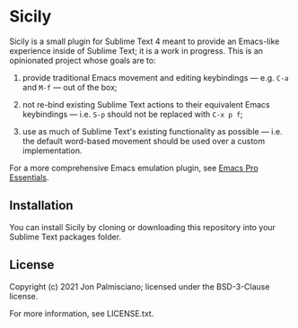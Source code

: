 # Sicily

Sicily is a small plugin for Sublime Text 4 meant to provide an Emacs-like
experience inside of Sublime Text; it is a work in progress. This is an
opinionated project whose goals are to:

1. provide traditional Emacs movement and editing keybindings &mdash; e.g. `C-a`
and `M-f` &mdash; out of the box;

2. not re-bind existing Sublime Text actions to their equivalent Emacs
keybindings &mdash; i.e. `S-p` should not be replaced with `C-x p f`;

3. use as much of Sublime Text's existing functionality as possible &mdash; i.e.
the default word-based movement should be used over a custom implementation.

For a more comprehensive Emacs emulation plugin, see [Emacs Pro Essentials](https://github.com/sublime-emacs/sublemacspro).

## Installation

You can install Sicily by cloning or downloading this repository into your
Sublime Text packages folder.

## License

Copyright (c) 2021 Jon Palmisciano; licensed under the BSD-3-Clause license.

For more information, see LICENSE.txt.